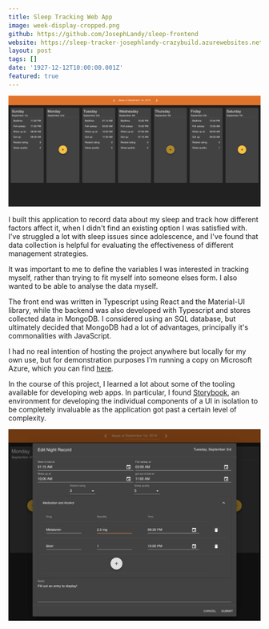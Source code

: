 ```yaml
---
title: Sleep Tracking Web App
image: week-display-cropped.png
github: https://github.com/JosephLandy/sleep-frontend
website: https://sleep-tracker-josephlandy-crazybuild.azurewebsites.net/
layout: post
tags: []
date: '1927-12-12T10:00:00.001Z'
featured: true
---
```


![](./week-display-cropped.png)

I built this application to record data about my sleep and track how different factors affect it, when I didn't find an existing option I was satisfied with. I've struggled a lot with sleep issues since adolescence, and I've found that data collection is helpful for evaluating the effectiveness of different management strategies. 

It was important to me to define the variables I was interested in tracking myself, rather than trying to fit myself into someone elses form. I also wanted to be able to analyse the data myself. 

The front end was written in Typescript using React and the Material-UI library, while the backend was also developed with Typescript and stores collected data in MongoDB. I considered using an SQL database, but ultimately decided that MongoDB had a lot of advantages, principally it's commonalities with JavaScript.

I had no real intention of hosting the project anywhere but locally for my own use, but for demonstration purposes I'm running a copy on Microsoft Azure, which you can find [here](https://sleep-tracker-josephlandy-crazybuild.azurewebsites.net/).

In the course of this project, I learned a lot about some of the tooling available for developing web apps. In particular, I found [Storybook](https://storybook.js.org/), an environment for developing the individual components of a UI in isolation to be completely invaluable as the application got past a certain level of complexity.

![](./edit-night-record-cropped.png)